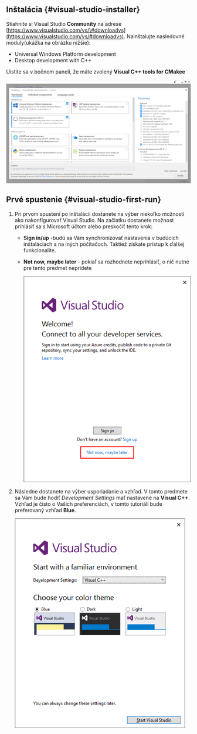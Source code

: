## Inštalácia {#visual-studio-installer}

Stiahnite si Visual Studio **Community** na adrese [https://www.visualstudio.com/vs/\#downloadvs](https://www.visualstudio.com/vs/#downloadvs). Nainštalujte nasledovné moduly(ukážka na obrázku nižšie):
   * Universal Windows Platform development
   * Desktop development with C++
   
Uistite sa v bočnom paneli, že máte zvolený **Visual C++ tools for CMakee**

![](/assets/2017-09-15.png)


## Prvé spustenie {#visual-studio-first-run}

1. Pri prvom spustení po inštalácii dostanete na výber niekoľko možností ako nakonfigurovať Visual Studio. Na začiatku dostanete možnost prihlásiť sa s Microsoft účtom alebo preskočiť tento krok:

   * **Sign in/up** -budú sa Vám synchronizovať nastavenia v budúcich inštaláciach a na iných počítačoch. Taktiež získate prístup k ďalšej funkcionalite.
   * **Not now, maybe later** - pokiaľ sa rozhodnete neprihlásiť, o nič nutné pre tento predmet neprídete

     ![](/visual-studio-2015/images/firstrun_1.png)

2. Následne dostanete na výber usporiadanie a vzhľad. V tomto predmete sa Vám bude hodiť _Development Settings_ mať nastavené na **Visual C++**. Vzhľad je čisto o Vašich preferenciách, v tomto tutoriáli bude preferovaný vzhľad **Blue**.

   ![](/visual-studio-2015/images/firstrun_2.png)



